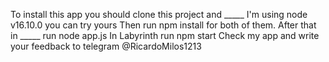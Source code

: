 To install this app you should clone this project and _____ 
I'm using node v16.10.0 you can try yours
Then run npm install for both of them.
After that in _____ run node app.js
In Labyrinth run npm start
Check my app and write your feedback to telegram @RicardoMilos1213